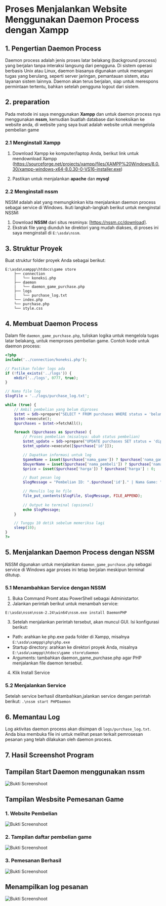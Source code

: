 # Proses Menjalankan Website Menggunakan Daemon Process dengan Xampp

## 1. Pengertian Daemon Process
Daemon process adalah jenis proses latar belakang (background process) yang berjalan tanpa interaksi langsung dari pengguna. Di sistem operasi berbasis Unix atau Linux, daemon biasanya digunakan untuk menangani tugas yang berulang, seperti server jaringan, pemantauan sistem, atau layanan sistem lainnya. Daemon akan terus berjalan, siap untuk merespons permintaan tertentu, bahkan setelah pengguna logout dari sistem.

## 2. preparation
Pada metode ini saya menggunakan **Xampp** dan untuk daemon process nya menggunakan **nssm**, kemudian buatlah database dan koneksikan ke website anda, di website yang saya buat adalah website untuk mengelola pembelian game

### 2.1 Menginstall Xampp
1. Download Xampp ke komputer/laptop Anda, berikut link untuk mendownload Xampp (https://sourceforge.net/projects/xampp/files/XAMPP%20Windows/8.0.30/xampp-windows-x64-8.0.30-0-VS16-installer.exe)

2. Pastikan untuk menjalankan **apache** dan **mysql**

### 2.2 Menginstall nssm
NSSM adalah alat yang memungkinkan kita menjalankan daemon process sebagai service di Windows. Ikuti langkah-langkah berikut untuk menginstal NSSM:
1. Download **NSSM** dari situs resminya: [https://nssm.cc/download].
2. Ekstrak file yang diunduh ke direktori yang mudah diakses, di proses ini saya menginstall di  `E:\asda\nssm`.

## 3. Struktur Proyek
Buat struktur folder proyek Anda sebagai berikut:
```
E:\asda\xamppp\htdocs\game store  
    ├── connection   
    │   └── koneksi.php
    ├── daemon
    |   └── daemon_game_purchase.php
    ├── logs 
    |   └── purchase_log.txt
    └── index.php
    └── purchase.php
    └── style.css
```

## 4. Membuat Daemon Process
Dalam file `daemon_game_purchase.php`, tuliskan logika untuk mengelola tugas latar belakang, untuk memproses pembelian game. Contoh kode untuk daemon process:
```php
<?php
include('../connection/koneksi.php');

// Pastikan folder logs ada
if (!file_exists('../logs')) {
    mkdir('../logs', 0777, true);
}

// Nama file log
$logFile = '../logs/purchase_log.txt';

while (true) {
    // Ambil pembelian yang belum diproses
    $stmt = $db->prepare("SELECT * FROM purchases WHERE status = 'belum diproses'");
    $stmt->execute();
    $purchases = $stmt->fetchAll();

    foreach ($purchases as $purchase) {
        // Proses pembelian (misalnya: ubah status pembelian)
        $stmt_update = $db->prepare("UPDATE purchases SET status = 'diproses' WHERE id = ?");
        $stmt_update->execute([$purchase['id']]);

        // Dapatkan informasi untuk log
        $gameName = isset($purchase['nama_game']) ? $purchase['nama_game'] : 'Tidak Diketahui';
        $buyerName = isset($purchase['nama_pembeli']) ? $purchase['nama_pembeli'] : 'Tidak Diketahui';
        $price = isset($purchase['harga']) ? $purchase['harga'] : 0;

        // Buat pesan log
        $logMessage = "Pembelian ID: ".$purchase['id']." | Nama Game: ".$gameName." | Nama Pembeli: ".$buyerName." | Harga: Rp ".number_format($price, 0, ',', '.')." | Diproses pada ".date('Y-m-d H:i:s')."\n";

        // Menulis log ke file
        file_put_contents($logFile, $logMessage, FILE_APPEND);
        
        // Output ke terminal (opsional)
        echo $logMessage;
    }

    // Tunggu 10 detik sebelum memeriksa lagi
    sleep(10);
}
?>

``` 
## 5. Menjalankan Daemon Process dengan NSSM
NSSM digunakan untuk menjalankan `daemon_game_purchase.php` sebagai service di Windows agar proses ini tetap berjalan meskipun terminal ditutup.

### 5.1 Menambahkan Service dengan NSSM
1. Buka Command Promt atau PowerShell sebagai Administartor.
2. Jalankan perintah berikut untuk menambah service:

```
E:\asda\nssm\nssm-2.24\win64\nssm.exe install DaemonPHP
```
3. Setelah menjalankan perintah tersebut, akan muncul GUI. Isi konfigurasi berikut:
- Path: arahkan ke php.exe pada folder di Xampp, misalnya `E:\asda\xamppp\php\php.exe`
- Startup directory: arahkan ke direktori proyek Anda, misalnya
`E:\asda\xamppp\htdocs\game store\daemon`
- Arguments: tambahkan daemon_game_purchase.php agar PHP menjalankan file daemon tersebut.
4. Klik Install Service

### 5.2 Menjalankan Service
Setelah service berhasil ditambahkan,jalankan service dengan perintah berikut:
`.\nssm start PHPDaemon`

## 6. Memantau Log
Log aktivitas daemon process akan disimpan di `logs/purchase_log.txt`. Anda bisa membuka file ini untuk melihat pesan terkait pemrosesan pesanan yang telah dilakukan oleh daemon process.

## 7. Hasil Screenshot Program 
## Tampilan Start Daemon menggunakan nssm
![Bukti Screenshoot](https://drive.google.com/uc?export=view&id=1gz0lC_Aa3MM3qZU_-BsWfC6dbedO1Ljw)

## Tampilan Wesbsite Pemesanan Game
### 1. Website Pembelian
![Bukti Screenshoot](https://drive.google.com/uc?export=view&id=1hEmO78vwro4p98iogaDBKEyDlqfZRLYW)
### 2. Tampilan daftar pembelian game
![Bukti Screenshoot](https://drive.google.com/uc?export=view&id=1hEmO78vwro4p98iogaDBKEyDlqfZRLYW)
### 3. Pemesanan Berhasil
![Bukti Screenshoot](https://drive.google.com/uc?export=view&id=1TZKI4uGi8v1FoIHwX7VfPTLgrTFULQ7K)

## Menampilkan log pesanan
![Bukti Screenshoot](https://drive.google.com/uc?export=view&id=1fbcg0sFzSjo18AZcWye7KsVd6YqdZgtj)
